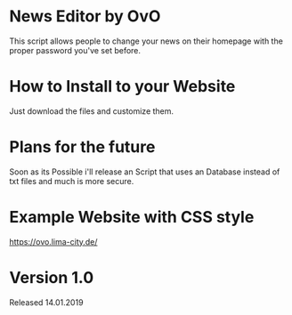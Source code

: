 # News Editor by OvO

This script allows people to change your news on their homepage with the proper password you've set before.

# How to Install to your Website

Just download the files and customize them.

# Plans for the future

Soon as its Possible i'll release an Script that uses an Database instead of txt files and much is more secure.

# Example Website with CSS style
https://ovo.lima-city.de/

# Version 1.0

Released 14.01.2019
